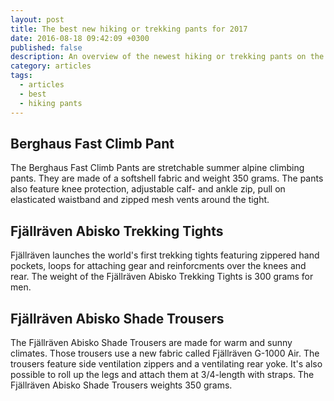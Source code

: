 ```yaml
---
layout: post
title: The best new hiking or trekking pants for 2017
date: 2016-08-18 09:42:09 +0300
published: false
description: An overview of the newest hiking or trekking pants on the market.
category: articles
tags:
  - articles
  - best
  - hiking pants
---
```


## Berghaus Fast Climb Pant
The Berghaus Fast Climb Pants are stretchable summer alpine climbing pants. They are made of a softshell fabric and weight 350 grams. The pants also feature knee protection, adjustable calf- and ankle zip, pull on elasticated waistband and zipped mesh vents around the tight.

<!--more-->

## Fjällräven Abisko Trekking Tights
Fjällräven launches the world's first trekking tights featuring zippered hand pockets, loops for attaching gear and reinforcments over the knees and rear. The weight of the Fjällräven Abisko Trekking Tights is 300 grams for men.

## Fjällräven Abisko Shade Trousers
The Fjällräven Abisko Shade Trousers are made for warm and sunny climates. Those trousers use a new fabric called Fjällräven G-1000 Air. The trousers feature side ventilation zippers and a ventilating rear yoke. It's also possible to roll up the legs and attach them at 3/4-length with straps. The Fjällräven Abisko Shade Trousers weights 350 grams.


<script type="text/javascript">
amzn_assoc_placement = "adunit0";
amzn_assoc_search_bar = "true";
amzn_assoc_tracking_id = "hikeve-20";
amzn_assoc_search_bar_position = "top";
amzn_assoc_ad_mode = "search";
amzn_assoc_ad_type = "smart";
amzn_assoc_marketplace = "amazon";
amzn_assoc_region = "US";
amzn_assoc_title = "GPS Outdoor Watches";
amzn_assoc_default_search_phrase = "suunto spartan";
amzn_assoc_default_category = "All";
amzn_assoc_linkid = "edb1d00e614ad3a35eb0a5421405645c";
</script>
<script src="//z-na.amazon-adsystem.com/widgets/onejs?MarketPlace=US"></script>

